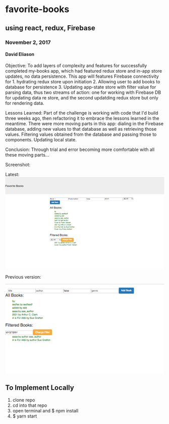 # favorite-books
## using react, redux, Firebase
### November 2, 2017
#### David Eliason

Objective:
To add layers of complexity and features for successfully completed my-books app, which had featured redux store and in-app store updates, no data persistence. This app will features Firebase connectivity for 1. hydrating redux store upon initiation 2. Allowing user to add books to database for persistence 3. Updating app-state store with filter value for parsing data, thus two streams of action: one for working with Firebase DB for updating data re store, and the second updatding redux store but only for rendering data.


Lessons Learned:
Part of the challenge is working with code that I'd build three weeks ago, then refactoring it to embrace the lessons learned in the meantime. There were more moving parts in this app: dialing in the Firebase database, adding new values to that database as well as retrieving those values. Filtering values obtained from the database and passing those to components. Updating local state.

Conclusion:
Through trial and error becoming more comfortable with all these moving parts...

Screenshot:

Latest:
![Favorite Books](./favorite-books2.png?raw=true "v2.0")


Previous version:

![Favorite Books](./favorite-books.png?raw=true "v1.0")

## To Implement Locally
1. clone repo
2. cd into that repo
3. open terminal and $ npm install 
4. $ yarn start
